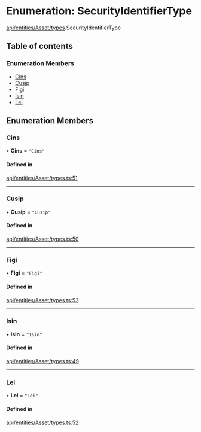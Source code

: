 # Enumeration: SecurityIdentifierType

[api/entities/Asset/types](../wiki/api.entities.Asset.types).SecurityIdentifierType

## Table of contents

### Enumeration Members

- [Cins](../wiki/api.entities.Asset.types.SecurityIdentifierType#cins)
- [Cusip](../wiki/api.entities.Asset.types.SecurityIdentifierType#cusip)
- [Figi](../wiki/api.entities.Asset.types.SecurityIdentifierType#figi)
- [Isin](../wiki/api.entities.Asset.types.SecurityIdentifierType#isin)
- [Lei](../wiki/api.entities.Asset.types.SecurityIdentifierType#lei)

## Enumeration Members

### Cins

• **Cins** = ``"Cins"``

#### Defined in

[api/entities/Asset/types.ts:51](https://github.com/PolymeshAssociation/polymesh-sdk/blob/88db4a91/src/api/entities/Asset/types.ts#L51)

___

### Cusip

• **Cusip** = ``"Cusip"``

#### Defined in

[api/entities/Asset/types.ts:50](https://github.com/PolymeshAssociation/polymesh-sdk/blob/88db4a91/src/api/entities/Asset/types.ts#L50)

___

### Figi

• **Figi** = ``"Figi"``

#### Defined in

[api/entities/Asset/types.ts:53](https://github.com/PolymeshAssociation/polymesh-sdk/blob/88db4a91/src/api/entities/Asset/types.ts#L53)

___

### Isin

• **Isin** = ``"Isin"``

#### Defined in

[api/entities/Asset/types.ts:49](https://github.com/PolymeshAssociation/polymesh-sdk/blob/88db4a91/src/api/entities/Asset/types.ts#L49)

___

### Lei

• **Lei** = ``"Lei"``

#### Defined in

[api/entities/Asset/types.ts:52](https://github.com/PolymeshAssociation/polymesh-sdk/blob/88db4a91/src/api/entities/Asset/types.ts#L52)
